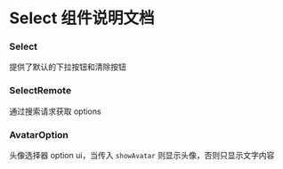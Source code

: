 # Select 组件说明文档

### Select
提供了默认的下拉按钮和清除按钮

### SelectRemote
通过搜索请求获取 options

### AvatarOption
头像选择器 option ui，当传入 `showAvatar` 则显示头像，否则只显示文字内容